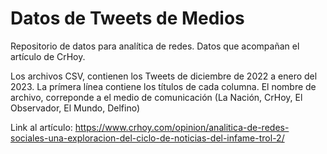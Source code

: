 # Datos de Tweets de Medios
Repositorio de datos para analítica de redes. Datos que acompañan el artículo de CrHoy.

Los archivos CSV, contienen los Tweets de diciembre de 2022 a enero del 2023. La prímera línea contiene los títulos de cada columna. El nombre de archivo, correponde a el medio de comunicación (La Nación, CrHoy, El Observador, El Mundo, Delfino)

Link al artículo: https://www.crhoy.com/opinion/analitica-de-redes-sociales-una-exploracion-del-ciclo-de-noticias-del-infame-trol-2/
